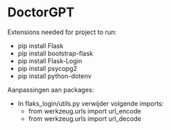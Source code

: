 # DoctorGPT

Extensions needed for project to run:
- pip install Flask
- pip install bootstrap-flask
- pip install Flask-Login
- pip install psycopg2
- pip install python-dotenv


Aanpassingen aan packages:
- In flaks_login/utils.py verwijder volgende imports:
    - from werkzeug.urls import url_encode
    - from werkzeug.urls import url_decode